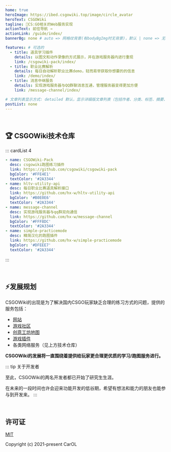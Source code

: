 ```yaml
---
home: true
heroImage: https://ibed.csgowiki.top/image/circle_avatar
heroText: CSGOWiki
tagline: 🚀CS:GO相关的Web服务实现
actionText: 前往导航 →
actionLink: /guide/index/
bannerBg: none # auto => 网格纹背景(有bodyBgImg时无背景)，默认 | none => 无 | '大图地址' | background: 自定义背景样式       提示：如发现文本颜色不适应你的背景时可以到palette.styl修改$bannerTextColor变量

features: # 可选的
  - title: 道具学习插件
    details: 以图文和动作录像的方式展示，并在游戏服务器内进行重现
    link: /csgowiki-pack/index/
  - title: 职业比赛解析
    details: 每日自动解析职业比赛demo，轻而易举获取你想要的的信息
    link: /demo/index/
  - title: 消息中继服务
    details: 实现游戏服务器与QQ群聊消息互通，管理服务器变得更加方便
    link: /message-channel/index/

# 文章列表显示方式: detailed 默认，显示详细版文章列表（包括作者、分类、标签、摘要、分页等）| simple => 显示简约版文章列表（仅标题和日期）| none 不显示文章列表
postList: none
---
```


<br/>

## :trophy: CSGOWiki技术仓库

::: cardList 4
```yaml
- name: CSGOWiki-Pack
  desc: csgowiki跑图练习插件
  link: https://github.com/csgowiki/csgowiki-pack
  bgColor: '#FFE4E1'
  textColor: '#2A3344'
- name: hltv-utility-api
  desc: 每日职业比赛道具解析接口
  link: https://github.com/hx-w/hltv-utility-api
  bgColor: '#B0E0E6'
  textColor: '#2A3344'
- name: message-channel
  desc: 实现游戏服务器与qq群双向通信
  link: https://github.com/hx-w/message-channel
  bgColor: '#FFF8DC'
  textColor: '#2A3344'
- name: simple-practicemode
  desc: 精简汉化的跑图插件
  link: https://github.com/hx-w/simple-practicemode
  bgColor: '#DFEEE7'
  textColor: '#2A3344'
```
:::

<br/>

## ⚡️发展规划


CSGOWiki的出现是为了解决国内CSGO玩家缺乏合理的练习方式的问题，提供的服务包括：
  * [网站](https://mycsgolab.com)
  * [游戏社区](https://csgo.wanmei.com/communityserver/category)
  * [创意工坊地图](https://steamcommunity.com/workshop/filedetails/?id=2559178769)
  * [游戏插件](https://github.com/csgowiki/csgowiki-pack)
  * 各类网络服务（见上方技术仓库）

**CSGOWiki的发展将一直围绕着提供给玩家更合理更优质的学习/跑图服务进行。**

::: tip 关于开发者

至此，CSGOWiki的两名开发者都已开始了研究生生涯。

在未来的一段时间也许会迎来功能开发的低谷期，希望有想法和能力的朋友也能参与到开发来。
:::

<br/>

## 许可证
[MIT](https://github.com/hx-w/csgowiki-docs/blob/master/LICENSE)

Copyright (c) 2021-present CarOL
